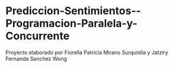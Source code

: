 # Prediccion-Sentimientos--Programacion-Paralela-y-Concurrente
Proyecto elaborado por Fiorella Patricia Mirano Surquislla y Jatziry Fernanda Sanchez Wong
